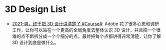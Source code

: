 # 3D Design List

- [2021-爽，终于把 3D 设计讲清楚了 #Course#](https://zhuanlan.zhihu.com/p/351090362): Adobe 花了很多心思和调研工作，让你可以站在一个更高的全局角度去整体认识 3D 设计，并且把一个很难的点不断拆分成一个个细分的点，最终把每个点都讲得非常清楚，让你了解 3D 设计到底是做什么。
